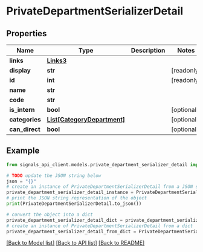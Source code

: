 # PrivateDepartmentSerializerDetail


## Properties

Name | Type | Description | Notes
------------ | ------------- | ------------- | -------------
**links** | [**Links3**](Links3.md) |  | 
**display** | **str** |  | [readonly] 
**id** | **int** |  | [readonly] 
**name** | **str** |  | 
**code** | **str** |  | 
**is_intern** | **bool** |  | [optional] 
**categories** | [**List[CategoryDepartment]**](CategoryDepartment.md) |  | [optional] 
**can_direct** | **bool** |  | [optional] 

## Example

```python
from signals_api_client.models.private_department_serializer_detail import PrivateDepartmentSerializerDetail

# TODO update the JSON string below
json = "{}"
# create an instance of PrivateDepartmentSerializerDetail from a JSON string
private_department_serializer_detail_instance = PrivateDepartmentSerializerDetail.from_json(json)
# print the JSON string representation of the object
print(PrivateDepartmentSerializerDetail.to_json())

# convert the object into a dict
private_department_serializer_detail_dict = private_department_serializer_detail_instance.to_dict()
# create an instance of PrivateDepartmentSerializerDetail from a dict
private_department_serializer_detail_from_dict = PrivateDepartmentSerializerDetail.from_dict(private_department_serializer_detail_dict)
```
[[Back to Model list]](../README.md#documentation-for-models) [[Back to API list]](../README.md#documentation-for-api-endpoints) [[Back to README]](../README.md)


